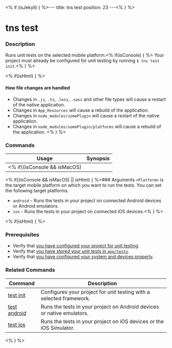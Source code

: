 <% if (isJekyll) { %>---
title: tns test
position: 23
---<% } %>

# tns test

### Description

Runs unit tests on the selected mobile platform.<% if(isConsole) { %> Your project must already be configured for unit testing by running `$ tns test init`.<% } %>

<% if(isHtml) { %>
#### How file changes are handled
* Changes in `.js`, `.ts`, `.less`, `.sass` and other file types will cause a restart of the native application.
* Changes in `App_Resources` will cause a rebuild of the application.
* Changes in `node_modules/somePlugin` will cause a restart of the native application.
* Changes in `node_modules/somePlugin/platforms` will cause a rebuild of the application.
<% } %>

### Commands

Usage | Synopsis
------|-------
<% if((isConsole && isMacOS) || isHtml) { %>General | `$ tns test <Platform>`<% } %><% if(isConsole && (isLinux || isWindows)) { %>General | `$ tns test android`<% } %>

<% if((isConsole && isMacOS) || isHtml) { %>### Arguments
`<Platform>` is the target mobile platform on which you want to run the tests. You can set the following target platforms.
* `android` - Runs the tests in your project on connected Android devices or Android emulators. 
* `ios` - Runs the tests in your project on connected iOS devices.<% } %>

<% if(isHtml) { %>

### Prerequisites

* Verify that [you have configured your project for unit testing](test-init.html).
* Verify that [you have stored your unit tests in `app/tests`](http://docs.nativescript.org/testing).
* Verify that [you have configured your system and devices properly](http://docs.nativescript.org/testing).

### Related Commands

Command | Description
--------|------------
[test init](test-init.html) | Configures your project for unit testing with a selected framework.
[test android](test-android.html) | Runs the tests in your project on Android devices or native emulators. 
[test ios](test-ios.html) | Runs the tests in your project on iOS devices or the iOS Simulator.
<% } %>
